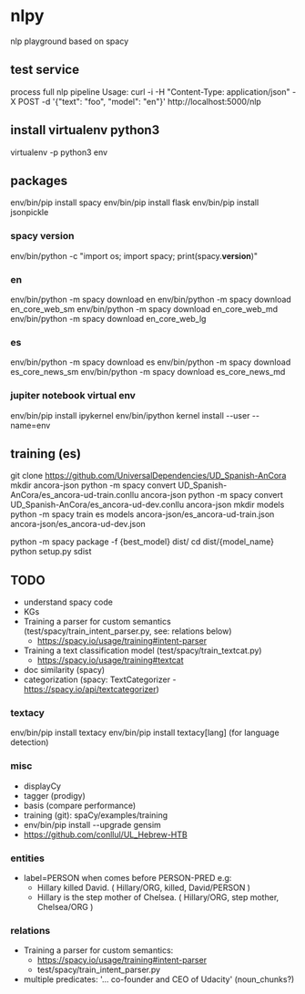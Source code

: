# nlpy

nlp playground based on spacy

## test service

process full nlp pipeline
Usage:
curl -i -H "Content-Type: application/json" -X POST -d '{"text": "foo", "model": "en"}' http://localhost:5000/nlp

## install virtualenv python3

virtualenv -p python3 env

## packages

env/bin/pip install spacy
env/bin/pip install flask
env/bin/pip install jsonpickle

### spacy version

env/bin/python -c "import os; import spacy; print(spacy.__version__)"

### en

env/bin/python -m spacy download en
env/bin/python -m spacy download en_core_web_sm
env/bin/python -m spacy download en_core_web_md
env/bin/python -m spacy download en_core_web_lg

### es

env/bin/python -m spacy download es
env/bin/python -m spacy download es_core_news_sm
env/bin/python -m spacy download es_core_news_md

### jupiter notebook virtual env

env/bin/pip install ipykernel
env/bin/ipython kernel install --user --name=env

## training (es)

git clone https://github.com/UniversalDependencies/UD_Spanish-AnCora
mkdir ancora-json
python -m spacy convert UD_Spanish-AnCora/es_ancora-ud-train.conllu ancora-json
python -m spacy convert UD_Spanish-AnCora/es_ancora-ud-dev.conllu ancora-json
mkdir models
python -m spacy train es models ancora-json/es_ancora-ud-train.json ancora-json/es_ancora-ud-dev.json

python -m spacy package -f {best_model} dist/
cd dist/{model_name}
python setup.py sdist

## TODO

- understand spacy code
- KGs
- Training a parser for custom semantics (test/spacy/train_intent_parser.py, see: relations below)
  - https://spacy.io/usage/training#intent-parser
- Training a text classification model (test/spacy/train_textcat.py)
  - https://spacy.io/usage/training#textcat
- doc similarity (spacy)
- categorization (spacy: TextCategorizer - https://spacy.io/api/textcategorizer)

### textacy

env/bin/pip install textacy
env/bin/pip install textacy[lang] (for language detection)

### misc

- displayCy
- tagger (prodigy)
- basis (compare performance)
- training (git): spaCy/examples/training
- env/bin/pip install --upgrade gensim
- https://github.com/conllul/UL_Hebrew-HTB

### entities

- label=PERSON when comes before PERSON-PRED
  e.g:
  - Hillary killed David.
    ( Hillary/ORG, killed, David/PERSON )
  - Hillary is the step mother of Chelsea.
    ( Hillary/ORG, step mother, Chelsea/ORG )

### relations

- Training a parser for custom semantics:
  - https://spacy.io/usage/training#intent-parser
  - test/spacy/train_intent_parser.py
- multiple predicates: '... co-founder and CEO of Udacity' (noun_chunks?)

